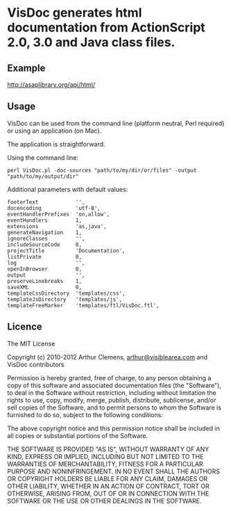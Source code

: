 # VisDoc generates html documentation from ActionScript 2.0, 3.0 and Java class files.

## Example

http://asaplibrary.org/api/html/


## Usage

VisDoc can be used from the command line (platform neutral, Perl required) or using an application (on Mac).

The application is straightforward. 

Using the command line:
```
perl VisDoc.pl -doc-sources "path/to/my/dir/or/files" -output "path/to/my/output/dir"
```

Additional parameters with default values:
```
footerText            '',
docencoding           'utf-8',
eventHandlerPrefixes  'on,allow',
eventHandlers         1,
extensions            'as,java',
generateNavigation    1,
ignoreClasses         '',
includeSourceCode     0,
projectTitle          'Documentation',
listPrivate           0,
log                   '',
openInBrowser         0,
output                '',
preserveLinebreaks    1,
saveXML               0,
templateCssDirectory  'templates/css',
templateJsDirectory   'templates/js',
templateFreeMarker    'templates/ftl/VisDoc.ftl',
```

## Licence

The MIT License

Copyright (c) 2010-2012 Arthur Clemens, arthur@visiblearea.com and VisDoc contributors

Permission is hereby granted, free of charge, to any person obtaining a copy
of this software and associated documentation files (the "Software"), to deal
in the Software without restriction, including without limitation the rights
to use, copy, modify, merge, publish, distribute, sublicense, and/or sell
copies of the Software, and to permit persons to whom the Software is
furnished to do so, subject to the following conditions:

The above copyright notice and this permission notice shall be included in
all copies or substantial portions of the Software.

THE SOFTWARE IS PROVIDED "AS IS", WITHOUT WARRANTY OF ANY KIND, EXPRESS OR
IMPLIED, INCLUDING BUT NOT LIMITED TO THE WARRANTIES OF MERCHANTABILITY,
FITNESS FOR A PARTICULAR PURPOSE AND NONINFRINGEMENT. IN NO EVENT SHALL THE
AUTHORS OR COPYRIGHT HOLDERS BE LIABLE FOR ANY CLAIM, DAMAGES OR OTHER
LIABILITY, WHETHER IN AN ACTION OF CONTRACT, TORT OR OTHERWISE, ARISING FROM,
OUT OF OR IN CONNECTION WITH THE SOFTWARE OR THE USE OR OTHER DEALINGS IN
THE SOFTWARE.